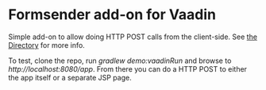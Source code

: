 # Formsender add-on for Vaadin

Simple add-on to allow doing HTTP POST calls from the client-side. See [the Directory](http://vaadin.com/addon/formsender) for more info.

To test, clone the repo, run *gradlew demo:vaadinRun* and browse to *http://localhost:8080/app*. From there you can do a HTTP POST to either the app itself or a separate JSP page.
